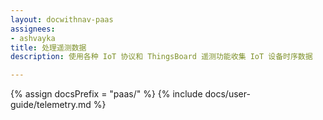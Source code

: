 ```yaml
---
layout: docwithnav-paas
assignees:
- ashvayka
title: 处理遥测数据
description: 使用各种 IoT 协议和 ThingsBoard 遥测功能收集 IoT 设备时序数据

---
```


{% assign docsPrefix = "paas/" %}
{% include docs/user-guide/telemetry.md %}